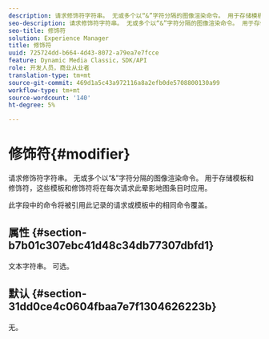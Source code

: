 ```yaml
---
description: 请求修饰符字符串。 无或多个以“&”字符分隔的图像渲染命令。 用于存储模板和修饰符，这些模板和修饰符将在每次请求此晕影地图条目时应用。
seo-description: 请求修饰符字符串。 无或多个以“&”字符分隔的图像渲染命令。 用于存储模板和修饰符，这些模板和修饰符将在每次请求此晕影地图条目时应用。
seo-title: 修饰符
solution: Experience Manager
title: 修饰符
uuid: 725724dd-b664-4d43-8072-a79ea7e7fcce
feature: Dynamic Media Classic，SDK/API
role: 开发人员，商业从业者
translation-type: tm+mt
source-git-commit: 469d1a5c43a972116a8a2efb0de5708800130a99
workflow-type: tm+mt
source-wordcount: '140'
ht-degree: 5%

---
```



# 修饰符{#modifier}

请求修饰符字符串。 无或多个以“&amp;”字符分隔的图像渲染命令。 用于存储模板和修饰符，这些模板和修饰符将在每次请求此晕影地图条目时应用。

此字段中的命令将被引用此记录的请求或模板中的相同命令覆盖。

## 属性 {#section-b7b01c307ebc41d48c34db77307dbfd1}

文本字符串。 可选。

## 默认 {#section-31dd0ce4c0604fbaa7e7f1304626223b}

无。
